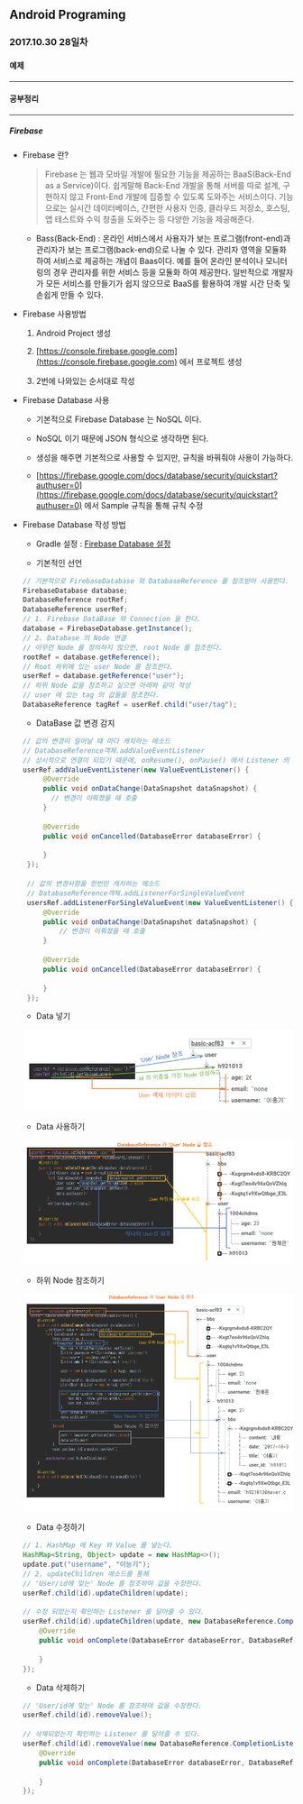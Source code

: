 Android Programing
----------------------------------------------------
### 2017.10.30 28일차

#### 예제
____________________________________________________

#### 공부정리
____________________________________________________

##### __Firebase__

- Firebase 란?

  > Firebase 는 웹과 모바일 개발에 필요한 기능을 제공하는 BaaS(Back-End as a Service)이다. 쉽게말해 Back-End 개발을 통해 서버를 따로 설계, 구현하지 않고 Front-End 개발에 집중할 수 있도록 도와주는 서비스이다. 기능으로는 실시간 데이터베이스, 간편한 사용자 인증, 클라우드 저장소, 호스팅, 앱 테스트와 수익 창출을 도와주는 등 다양한 기능을 제공해준다.

  - Bass(Back-End) :  온라인 서비스에서 사용자가 보는 프로그램(front-end)과 관리자가 보는 프로그램(back-end)으로 나눌 수 있다. 관리자 영역을 모듈화 하여 서비스로 제공하는 개념이 Baas이다. 예를 들어 온라인 분석이나 모니터링의 경우 관리자를 위한 서비스 등을 모듈화 하여 제공한다. 일반적으로 개발자가 모든 서비스를 만들기가 쉽지 않으므로 BaaS를 활용하여 개발 시간 단축 및 손쉽게 만들 수 있다.

- Firebase 사용방법

  1. Android Project 생성

  2. [https://console.firebase.google.com](https://console.firebase.google.com) 에서 프로젝트 생성

  3. 2번에 나와있는 순서대로 작성

- Firebase Database 사용

  - 기본적으로 Firebase Database 는 NoSQL 이다.

  - NoSQL 이기 때문에 JSON 형식으로 생각하면 된다.

  - 생성을 해주면 기본적으로 사용할 수 있지만, 규칙을 바꿔줘야 사용이 가능하다.

  - [https://firebase.google.com/docs/database/security/quickstart?authuser=0](https://firebase.google.com/docs/database/security/quickstart?authuser=0) 에서 Sample 규칙을 통해 규칙 수정

- Firebase Database 작성 방법

  - Gradle 설정 : [Firebase Database 설정](https://firebase.google.com/docs/database/android/start/?authuser=0)

  - 기본적인 선언

  ```java
  // 기본적으로 FirebaseDatabase 와 DatabaseReference 를 참조받아 사용한다.
  FirebaseDatabase database;
  DatabaseReference rootRef;
  DatabaseReference userRef;
  // 1. Firebase DataBase 와 Connection 을 한다.
  database = FirebaseDatabase.getInstance();
  // 2. Database 의 Node 연결
  // 아무런 Node 를 정의하지 않으면, root Node 를 참조한다.
  rootRef = database.getReference();
  // Root 하위에 있는 user Node 를 참조한다.
  userRef = database.getReference("user");
  // 하위 Node 값을 참조하고 싶으면 아래와 같이 작성
  // user 에 있는 tag 의 값들을 참조한다.
  DatabaseReference tagRef = userRef.child("user/tag");
  ```

  - DataBase 값 변경 감지

  ```java
  // 값의 변경이 일어날 때 마다 캐치하는 메소드
  // DatabaseReference객체.addValueEventListener
  // 상시적으로 연결이 되있기 때문에, onResume(), onPause() 에서 Listener 의 작업을 해줘야 한다.
  userRef.addValueEventListener(new ValueEventListener() {
       @Override
       public void onDataChange(DataSnapshot dataSnapshot) {
         // 변경이 이뤄졌을 때 호출
       }

       @Override
       public void onCancelled(DatabaseError databaseError) {

       }
   });

   // 값의 변경사항을 한번만 캐치하는 메소드
   // DatabaseReference객체.addListenerForSingleValueEvent
   usersRef.addListenerForSingleValueEvent(new ValueEventListener() {
       @Override
       public void onDataChange(DataSnapshot dataSnapshot) {
           // 변경이 이뤄졌을 때 호출
       }

       @Override
       public void onCancelled(DatabaseError databaseError) {

       }
   });
  ```

  - Data 넣기

  ![data Insert](https://github.com/Hooooong/DAY35_FirebaseBasic/blob/master/image/dataInsert.PNG)

  - Data 사용하기

  ![snapshot](https://github.com/Hooooong/DAY35_FirebaseBasic/blob/master/image/datasnapshat1.PNG)

  - 하위 Node 참조하기

  ![snapshot2](https://github.com/Hooooong/DAY35_FirebaseBasic/blob/master/image/datasnapshat2.PNG)

  - Data 수정하기

  ```java
  // 1. HashMap 에 Key 와 Value 를 넣는다.
  HashMap<String, Object> update = new HashMap<>();
  update.put("username", "이능기");
  // 2. updateChildren 메소드를 통해
  // 'User/id에 맞는' Node 를 참조하여 값을 수정한다.
  userRef.child(id).updateChildren(update);

  // 수정 되었는지 확인하는 Listener 를 달아줄 수 있다.
  userRef.child(id).updateChildren(update, new DatabaseReference.CompletionListener() {
      @Override
      public void onComplete(DatabaseError databaseError, DatabaseReference databaseReference) {

      }
  });
  ```

  - Data 삭제하기

  ```java
  // 'User/id에 맞는' Node 를 참조하여 값을 수정한다.
  userRef.child(id).removeValue();

  // 삭제되었는지 확인하는 Listener 를 달아줄 수 있다.
  userRef.child(id).removeValue(new DatabaseReference.CompletionListener() {
      @Override
      public void onComplete(DatabaseError databaseError, DatabaseReference databaseReference) {

      }
  });
  ```
